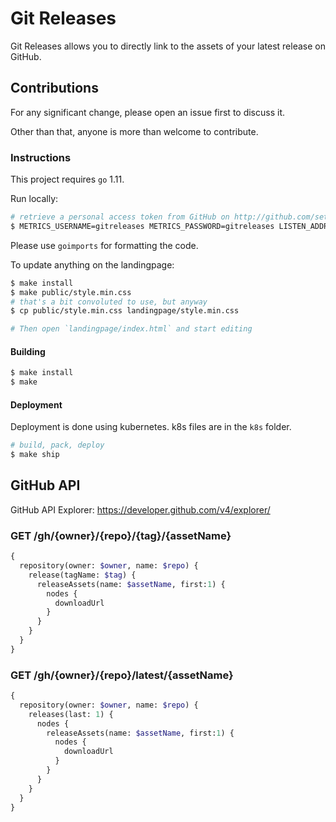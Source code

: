 # Git Releases

Git Releases allows you to directly link to the assets of your latest release on GitHub.

## Contributions

For any significant change, please open an issue first to discuss it. 

Other than that, anyone is more than welcome to contribute. 

### Instructions

This project requires `go` 1.11.

Run locally:

```bash
# retrieve a personal access token from GitHub on http://github.com/settings/tokens
$ METRICS_USERNAME=gitreleases METRICS_PASSWORD=gitreleases LISTEN_ADDR=":8080" GITHUB_TOKEN="$GITHUB_TOKEN" go run main.go github.go api.go metrics.go cache.go
``` 

Please use `goimports` for formatting the code.

To update anything on the landingpage:
```bash
$ make install
$ make public/style.min.css
# that's a bit convoluted to use, but anyway
$ cp public/style.min.css landingpage/style.min.css

# Then open `landingpage/index.html` and start editing
```

#### Building

```bash
$ make install
$ make
```

#### Deployment

Deployment is done using kubernetes. k8s files are in the `k8s` folder.

```bash
# build, pack, deploy
$ make ship
```

## GitHub API

GitHub API Explorer: https://developer.github.com/v4/explorer/

### GET /gh/{owner}/{repo}/{tag}/{assetName}

```graphql
{
  repository(owner: $owner, name: $repo) {
    release(tagName: $tag) {
      releaseAssets(name: $assetName, first:1) {
        nodes {
          downloadUrl
        }
      }
    }
  }
}
```

### GET /gh/{owner}/{repo}/latest/{assetName}

```graphql
{
  repository(owner: $owner, name: $repo) {
    releases(last: 1) {
      nodes {
        releaseAssets(name: $assetName, first:1) {
          nodes {
            downloadUrl
          }
        }
      }
    }
  }
}
```
